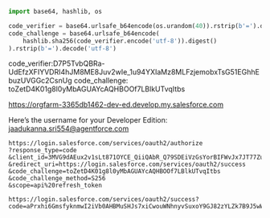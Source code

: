 ```python
import base64, hashlib, os

code_verifier = base64.urlsafe_b64encode(os.urandom(40)).rstrip(b'=').decode('utf-8')
code_challenge = base64.urlsafe_b64encode(
    hashlib.sha256(code_verifier.encode('utf-8')).digest()
).rstrip(b'=').decode('utf-8')
```

code_verifier:D7P5TvbQBRa-UdEfzXFIYVDRI4hJM8ME8Juv2wIe_1u94YXIaMz8MLFzjemobxTsG51EGhhEbuzUVGGc2CsnUg
code_challenge: toZetD4K01g8l0yMbAGUAYcAQHBOOf7LBlkUTvqItbs


https://orgfarm-3365db1462-dev-ed.develop.my.salesforce.com
 
Here’s the username for your Developer Edition:
jaadukanna.sri554@agentforce.com


```
https://login.salesforce.com/services/oauth2/authorize
?response_type=code
&client_id=3MVG9dAEux2v1sLt871OYCE_QiiQAbR_Q79SDEiVzGsYorBIFWvJx7JT77ZuV6qQ4vGJltA2HOKNBRw.XeWgo
&redirect_uri=https://login.salesforce.com/services/oauth2/success
&code_challenge=toZetD4K01g8l0yMbAGUAYcAQHBOOf7LBlkUTvqItbs
&code_challenge_method=S256
&scope=api%20refresh_token
```
```
https://login.salesforce.com/services/oauth2/success?code=aPrxhi6GmsfyknmwI2iVb0AHBMuSHJs7xiCwouWNhnyvSuxoY9GJ82zYLZk7B9J5wWZthgTuHw%3D%3D
```

